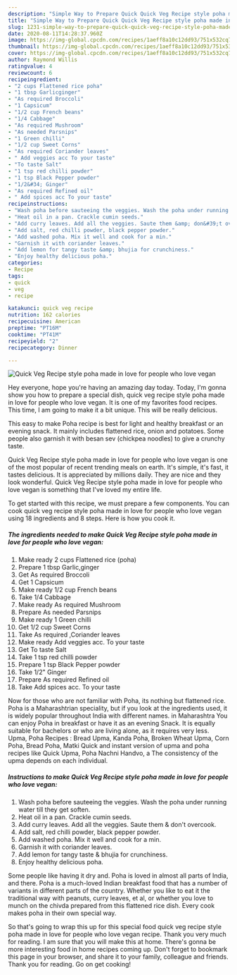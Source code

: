 ```yaml
---
description: "Simple Way to Prepare Quick Quick Veg Recipe style poha made in love for people who love vegan"
title: "Simple Way to Prepare Quick Quick Veg Recipe style poha made in love for people who love vegan"
slug: 1231-simple-way-to-prepare-quick-quick-veg-recipe-style-poha-made-in-love-for-people-who-love-vegan
date: 2020-08-11T14:28:37.960Z
image: https://img-global.cpcdn.com/recipes/1aeff8a10c12dd93/751x532cq70/quick-veg-recipe-style-poha-made-in-love-for-people-who-love-vegan-recipe-main-photo.jpg
thumbnail: https://img-global.cpcdn.com/recipes/1aeff8a10c12dd93/751x532cq70/quick-veg-recipe-style-poha-made-in-love-for-people-who-love-vegan-recipe-main-photo.jpg
cover: https://img-global.cpcdn.com/recipes/1aeff8a10c12dd93/751x532cq70/quick-veg-recipe-style-poha-made-in-love-for-people-who-love-vegan-recipe-main-photo.jpg
author: Raymond Willis
ratingvalue: 4
reviewcount: 6
recipeingredient:
- "2 cups Flattened rice poha"
- "1 tbsp Garlicginger"
- "As required Broccoli"
- "1 Capsicum"
- "1/2 cup French beans"
- "1/4 Cabbage"
- "As required Mushroom"
- "As needed Parsnips"
- "1 Green chilli"
- "1/2 cup Sweet Corns"
- "As required Coriander leaves"
- " Add veggies acc To your taste"
- "To taste Salt"
- "1 tsp red chilli powder"
- "1 tsp Black Pepper powder"
- "1/2&#34; Ginger"
- "As required Refined oil"
- " Add spices acc To your taste"
recipeinstructions:
- "Wash poha before sauteeing the veggies. Wash the poha under running water till they get soften."
- "Heat oil in a pan. Crackle cumin seeds."
- "Add curry leaves. Add all the veggies. Saute them &amp; don&#39;t overcook."
- "Add salt, red chilli powder, black pepper powder."
- "Add washed poha. Mix it well and cook for a min."
- "Garnish it with coriander leaves."
- "Add lemon for tangy taste &amp; bhujia for crunchiness."
- "Enjoy healthy delicious poha."
categories:
- Recipe
tags:
- quick
- veg
- recipe

katakunci: quick veg recipe 
nutrition: 162 calories
recipecuisine: American
preptime: "PT16M"
cooktime: "PT41M"
recipeyield: "2"
recipecategory: Dinner

---
```



![Quick Veg Recipe style poha made in love for people who love vegan](https://img-global.cpcdn.com/recipes/1aeff8a10c12dd93/751x532cq70/quick-veg-recipe-style-poha-made-in-love-for-people-who-love-vegan-recipe-main-photo.jpg)

Hey everyone, hope you're having an amazing day today. Today, I'm gonna show you how to prepare a special dish, quick veg recipe style poha made in love for people who love vegan. It is one of my favorites food recipes. This time, I am going to make it a bit unique. This will be really delicious.

This easy to make Poha recipe is best for light and healthy breakfast or an evening snack. It mainly includes flattened rice, onion and potatoes. Some people also garnish it with besan sev (chickpea noodles) to give a crunchy taste.

Quick Veg Recipe style poha made in love for people who love vegan is one of the most popular of recent trending meals on earth. It's simple, it's fast, it tastes delicious. It is appreciated by millions daily. They are nice and they look wonderful. Quick Veg Recipe style poha made in love for people who love vegan is something that I've loved my entire life.


To get started with this recipe, we must prepare a few components. You can cook quick veg recipe style poha made in love for people who love vegan using 18 ingredients and 8 steps. Here is how you cook it.

<!--inarticleads1-->

##### The ingredients needed to make Quick Veg Recipe style poha made in love for people who love vegan:

1. Make ready 2 cups Flattened rice (poha)
1. Prepare 1 tbsp Garlic,ginger
1. Get As required Broccoli
1. Get 1 Capsicum
1. Make ready 1/2 cup French beans
1. Take 1/4 Cabbage
1. Make ready As required Mushroom
1. Prepare As needed Parsnips
1. Make ready 1 Green chilli
1. Get 1/2 cup Sweet Corns
1. Take As required ,Coriander leaves
1. Make ready  Add veggies acc. To your taste
1. Get To taste Salt
1. Take 1 tsp red chilli powder
1. Prepare 1 tsp Black Pepper powder
1. Take 1/2&#34; Ginger
1. Prepare As required Refined oil
1. Take  Add spices acc. To your taste


Now for those who are not familiar with Poha, its nothing but flattened rice. Poha is a Maharashtrian speciality, but if you look at the ingredients used, it is widely popular throughout India with different names. in Maharashtra You can enjoy Poha in breakfast or have it as an evening Snack. It is equally suitable for bachelors or who are living alone, as it requires very less. Upma, Poha Recipes : Bread Upma, Kanda Poha, Broken Wheat Upma, Corn Poha, Bread Poha, Matki Quick and instant version of upma and poha recipes like Quick Upma, Poha Nachni Handvo, a The consistency of the upma depends on each individual. 

<!--inarticleads2-->

##### Instructions to make Quick Veg Recipe style poha made in love for people who love vegan:

1. Wash poha before sauteeing the veggies. Wash the poha under running water till they get soften.
1. Heat oil in a pan. Crackle cumin seeds.
1. Add curry leaves. Add all the veggies. Saute them &amp; don&#39;t overcook.
1. Add salt, red chilli powder, black pepper powder.
1. Add washed poha. Mix it well and cook for a min.
1. Garnish it with coriander leaves.
1. Add lemon for tangy taste &amp; bhujia for crunchiness.
1. Enjoy healthy delicious poha.


Some people like having it dry and. Poha is loved in almost all parts of India, and there. Poha is a much-loved Indian breakfast food that has a number of variants in different parts of the country. Whether you like to eat it the traditional way with peanuts, curry leaves, et al, or whether you love to munch on the chivda prepared from this flattened rice dish. Every cook makes poha in their own special way. 

So that's going to wrap this up for this special food quick veg recipe style poha made in love for people who love vegan recipe. Thank you very much for reading. I am sure that you will make this at home. There's gonna be more interesting food in home recipes coming up. Don't forget to bookmark this page in your browser, and share it to your family, colleague and friends. Thank you for reading. Go on get cooking!
